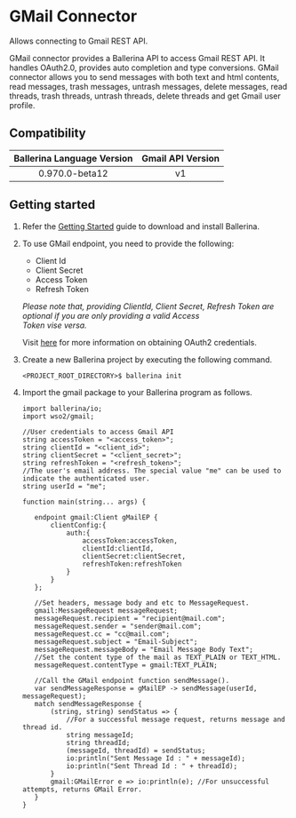 # GMail Connector

Allows connecting to Gmail REST API.

GMail connector provides a Ballerina API to access Gmail REST API. It handles OAuth2.0, provides auto completion and 
type conversions. GMail connector allows you to send messages with both text and html contents, read messages, trash messages,
untrash messages, delete messages, read threads, trash threads, untrash threads, delete threads and get Gmail user profile.

## Compatibility

| Ballerina Language Version                   | Gmail API Version |  
| :-------------------------------------------:|:-----------------:| 
| 0.970.0-beta12                               | v1                | 

## Getting started

1.  Refer the [Getting Started](https://ballerina.io/learn/getting-started/) guide to download and install Ballerina.
2.  To use GMail endpoint, you need to provide the following:

       - Client Id
       - Client Secret
       - Access Token
       - Refresh Token
 
       *Please note that, providing ClientId, Client Secret, Refresh Token are optional if you are only providing a valid Access                   
       Token vise versa.*
    
       Visit [here](https://developers.google.com/identity/protocols/OAuth2) for more information on obtaining OAuth2 credentials.

3. Create a new Ballerina project by executing the following command.

    ```shell
    <PROJECT_ROOT_DIRECTORY>$ ballerina init
    ```     

4. Import the gmail package to your Ballerina program as follows.

    ```ballerina
    import ballerina/io;
    import wso2/gmail;

    //User credentials to access Gmail API
    string accessToken = "<access_token>";
    string clientId = "<client_id>";
    string clientSecret = "<client_secret>";
    string refreshToken = "<refresh_token>";
    //The user's email address. The special value "me" can be used to indicate the authenticated user.
    string userId = "me";

    function main(string... args) {

       endpoint gmail:Client gMailEP {
           clientConfig:{
               auth:{
                   accessToken:accessToken,
                   clientId:clientId,
                   clientSecret:clientSecret,
                   refreshToken:refreshToken
               }
           }
       };

       //Set headers, message body and etc to MessageRequest.
       gmail:MessageRequest messageRequest;
       messageRequest.recipient = "recipient@mail.com";
       messageRequest.sender = "sender@mail.com";
       messageRequest.cc = "cc@mail.com";
       messageRequest.subject = "Email-Subject";
       messageRequest.messageBody = "Email Message Body Text";
       //Set the content type of the mail as TEXT_PLAIN or TEXT_HTML.
       messageRequest.contentType = gmail:TEXT_PLAIN;

       //Call the GMail endpoint function sendMessage().
       var sendMessageResponse = gMailEP -> sendMessage(userId, messageRequest);
       match sendMessageResponse {
           (string, string) sendStatus => {
               //For a successful message request, returns message and thread id.
               string messageId;
               string threadId;
               (messageId, threadId) = sendStatus;
               io:println("Sent Message Id : " + messageId);
               io:println("Sent Thread Id : " + threadId);
           }
           gmail:GMailError e => io:println(e); //For unsuccessful attempts, returns GMail Error.
       }
    }
    ```
